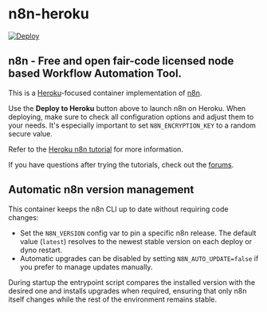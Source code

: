 # n8n-heroku

[![Deploy](https://www.herokucdn.com/deploy/button.svg)](https://heroku.com/deploy?template=https://github.com/kuromi04/n8n-heroku2025)




## n8n - Free and open fair-code licensed node based Workflow Automation Tool.

This is a [Heroku](https://heroku.com/)-focused container implementation of [n8n](https://n8n.io/).

Use the **Deploy to Heroku** button above to launch n8n on Heroku. When deploying, make sure to check all configuration options
and adjust them to your needs. It's especially important to set `N8N_ENCRYPTION_KEY` to a random secure value.

Refer to the [Heroku n8n tutorial](https://docs.n8n.io/hosting/server-setups/heroku/) for more information.

If you have questions after trying the tutorials, check out the [forums](https://community.n8n.io/).

## Automatic n8n version management

This container keeps the n8n CLI up to date without requiring code changes:

- Set the `N8N_VERSION` config var to pin a specific n8n release. The default value (`latest`) resolves to the newest stable version on each deploy or dyno restart.
- Automatic upgrades can be disabled by setting `N8N_AUTO_UPDATE=false` if you prefer to manage updates manually.

During startup the entrypoint script compares the installed version with the desired one and installs upgrades when required, ensuring that only n8n itself changes while the rest of the environment remains stable.
